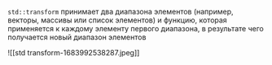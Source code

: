 `std::transform` принимает два диапазона элементов (например, векторы, массивы или список элементов) и функцию, которая применяется к каждому элементу первого диапазона, в результате чего получается новый диапазон элементов

![[std transform-1683992538287.jpeg]]